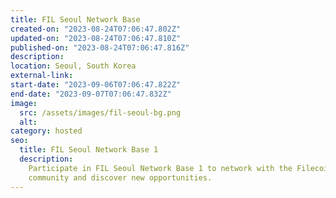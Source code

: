 ```yaml
---
title: FIL Seoul Network Base
created-on: "2023-08-24T07:06:47.802Z"
updated-on: "2023-08-24T07:06:47.810Z"
published-on: "2023-08-24T07:06:47.816Z"
description:
location: Seoul, South Korea
external-link:
start-date: "2023-09-06T07:06:47.822Z"
end-date: "2023-09-07T07:06:47.832Z"
image:
  src: /assets/images/fil-seoul-bg.png
  alt:
category: hosted
seo:
  title: FIL Seoul Network Base 1
  description:
    Participate in FIL Seoul Network Base 1 to network with the Filecoin
    community and discover new opportunities.
---
```

